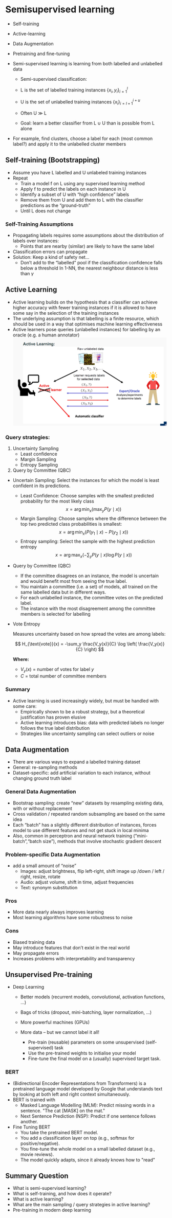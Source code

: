 # Semisupervised learning
- Self-training
- Active-learning
- Data Augmentation
- Pretraining and fine-tuning
  

- Semi-supervised learning is learning from both labelled and unlabelled
data
  - Semi-supervised classification:
  - L is the set of labelled training instances $\{x_i ,y_i\}_{i=1}^l$
  - U is the set of unlabelled training instances $\{x_i\}_{i=l+1}^{i+u}$
  
  - Often U ≫ L
  
  - Goal: learn a better classifier from L ∪ U than is possible from L
  alone
- For example, find clusters, choose a label for each (most
common label?) and apply it to the unlabelled cluster members

## Self-training (Bootstrapping)
- Assume you have L labelled and U unlabeled training instances
- Repeat
  - Train a model f on L using any supervised learning method
  - Apply f to predict the labels on each instance in U
  - Identify a subset of U with “high confidence” labels
  - Remove them from U and add them to L with the classifier
  predictions as the “ground-truth”
  - Until L does not change

### Self-Training Assumptions
- Propagating labels requires some assumptions about the distribution of labels
over instances:
  - Points that are nearby (similar) are likely to have the same label
- Classification errors can propagate
- Solution: Keep a kind of safety net...
  - Don’t add to the “labelled” pool if the classification confidence
    falls below a threshold
    In 1-NN, the nearest neighbour
    distance is less than $\gamma$

## Active Learning

- Active learning builds on the hypothesis that a classifier can achieve
higher accuracy with fewer training instances if it is allowed to have
some say in the selection of the training instances
- The underlying assumption is that labelling is a finite resource, which
should be used in a way that optimises machine learning effectiveness
- Active learners pose queries (unlabelled instances) for labelling by an
oracle (e.g. a human annotator)
![](assets/active_learn.png)

### Query strategies:
1. Uncertainty Sampling
   - Least confidence
   - Margin Sampling
   - Entropy Sampling
2. Query by Committee (QBC)

- Uncertain Sampling:
    Select the instances for which the model is least confident in its predictions.
    - Least Confidence: Choose samples with the smallest predicted
    probability for the most likely class
    $$
    x = \arg\min_x \left( \max_y P(y \mid x) \right)
    $$
    - Margin Sampling: Choose samples where the difference
    between the top two predicted class probabilities is smallest:
    $$
    x = \arg\min_x \left( P(y_1 \mid x) - P(y_2 \mid x) \right)
    $$
    - Entropy sampling: Select the sample with the highest prediction
    entropy
    $$
    x = \arg\max_x \left( -\sum_y P(y \mid x) \log P(y \mid x) \right)
    $$

- Query by Committee (QBC)
  - If the committee disagrees on an instance, the model is uncertain and
    would benefit most from seeing the true label.
  - You maintain a committee (i.e. a set) of models, all trained on the same
  labelled data but in different ways.
  - For each unlabelled instance, the committee votes on the predicted
  label.
  - The instance with the most disagreement among the committee
  members is selected for labelling

- Vote Entropy

    Measures uncertainty based on how spread the votes are among labels:

    $$
    H_{\text{vote}}(x) = -\sum_y \frac{V_y(x)}{C} \log \left( \frac{V_y(x)}{C} \right)
    $$

    **Where:**

    - $V_y(x)$ = number of votes for label $y$
    - $C$ = total number of committee members

### Summary
- Active learning is used increasingly widely, but must be handled with some
care:
  - Empirically shown to be a robust strategy, but a theoretical justification
  has proven elusive
  - Active learning introduces bias: data with predicted labels no longer
  follows the true label distribution
  - Strategies like uncertainty sampling can select outliers or noise

## Data Augmentation
- There are various ways to expand a labelled training dataset
- General: re-sampling methods
- Dataset-specific: add artificial variation to each instance, without
changing ground truth label

### General Data Augmentation
- Bootstrap sampling: create “new” datasets by resampling existing data,
with or without replacement
- Cross validation / repeated random subsampling are based on the same
idea
- Each “batch” has a slightly different distribution of instances, forces
model to use different features and not get stuck in local minima
- Also, common in perceptron and neural network training
(“mini-batch”,“batch size”), methods that involve stochastic gradient
descent

### Problem-specific Data Augmentation
- add a small amount of “noise”
  - Images: adjust brightness, flip left-right, shift image up /down / left /
  right, resize, rotate
  - Audio: adjust volume, shift in time, adjust frequencies
  - Text: synonym substitution

### Pros
- More data nearly always improves learning
- Most learning algorithms have some robustness to noise

### Cons
- Biased training data
- May introduce features that don’t exist in the real world
- May propagate errors
- Increases problems with interpretability and transparency

## Unsupervised Pre-training
- Deep Learning 
  - Better models (recurrent models, convolutional, activation functions, ...)
  - Bags of tricks (dropout, mini-batching, layer normalization, ...)
  - More powerful machines (GPUs)
  - More data – but we cannot label it all!

    - Pre-train (reusable) parameters on some unsupervised (self-
    supervised) task
    - Use the pre-trained weights to initialise your model
    - Fine-tune the final model on a (usually) supervised target task.

### BERT 
- (Bidirectional Encoder Representations from
Transformers) is a pretrained language model
developed by Google that understands text by looking
at both left and right context simultaneously.
- BERT is trained with
  - Masked Language Modelling (MLM): Predict missing words in a
    sentence.
    "The cat [MASK] on the mat."
  - Next Sentence Prediction (NSP): Predict if one sentence follows another.
- Fine Tuning BERT
  - You take the pretrained BERT model.
  - You add a classification layer on top (e.g., softmax for
    positive/negative).
  - You fine-tune the whole model on a small labelled dataset (e.g.,
    movie reviews).
  - The model quickly adapts, since it already knows how to "read"

## Summary Question
- What is semi-supervised learning?
- What is self-training, and how does it operate?
- What is active learning?
- What are the main sampling / query strategies in active learning?
- Pre-training in modern deep learning